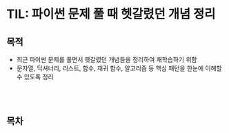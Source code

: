 # TIL: 파이썬 문제 풀 때 헷갈렸던 개념 정리

## 목적 
- 최근 파이썬 문제를 풀면서 헷갈렸던 개념들을 정리하여 재학습하기 위함
- 문자열, 딕셔너리, 리스트, 함수, 재귀 함수, 알고리즘 등 핵심 패턴을 한눈에 이해할 수 있도록 정리

<br></br>
## 목차
